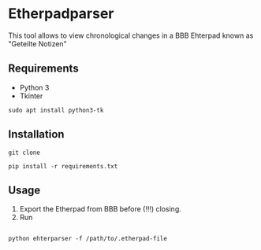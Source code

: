 # Etherpadparser 

This tool allows to view chronological changes in a BBB Ehterpad known as "Geteilte Notizen"

## Requirements
* Python 3
* Tkinter
```
sudo apt install python3-tk

```

## Installation
``` 
git clone 

pip install -r requirements.txt
```



## Usage
1. Export the Etherpad from BBB before (!!!) closing.
2. Run

```shell

python ehterparser -f /path/to/.etherpad-file

```
